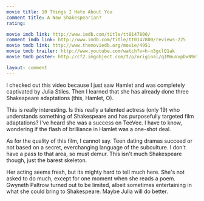 ```yaml
---
movie title: 10 Things I Hate About You
comment title: A New Shakespearian?
rating: 

movie imdb link: http://www.imdb.com/title/tt0147800/
comment imdb link: http://www.imdb.com/title/tt0147800/reviews-225
movie tmdb link: http://www.themoviedb.org/movie/4951
movie tmdb trailer: http://www.youtube.com/watch?v=h-n3gclQ1ak
movie tmdb poster: http://cf2.imgobject.com/t/p/original/qIMmuVvpDxN9r34E8GvseEJUMJF.jpg

layout: comment
---
```


I checked out this video because I just saw Hamlet and was completely captivated by Julia Stiles. Then I learned that she has already done three Shakespeare adaptations (this, Hamlet, O). 

This is really interesting. Is this really a talented actress (only 19) who understands something of Shakespeare and has purposefully targeted film adaptations? I've heard she was a success on TeeVee. I have to know, wondering if the flash of brilliance in Hamlet was a one-shot deal.

As for the quality of this film, I cannot say. Teen dating dramas succeed or not based on a secret, everchanging language of the subculture. I don't have a pass to that area, so must demur. This isn't much Shakespeare though, just the barest skeleton.

Her acting seems fresh, but its mighty hard to tell much here. She's not asked to do much, except for one moment when she reads a poem. Gwyneth Paltrow turned out to be limited, albeit sometimes entertaining in what she could bring to Shakespeare. Maybe Julia will do better.